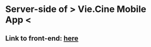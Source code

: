 # Server-side of > Vie.Cine Mobile App <

## Link to front-end: [here](https://github.com/uvnb195/Vie.Cine)
